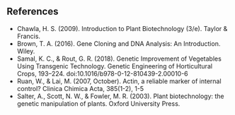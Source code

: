 ## References

- Chawla, H. S. (2009). Introduction to Plant Biotechnology (3/e). Taylor & Francis.
- Brown, T. A. (2016). Gene Cloning and DNA Analysis: An Introduction. Wiley.
- Samal, K. C., & Rout, G. R. (2018). Genetic Improvement of Vegetables Using Transgenic Technology. Genetic Engineering of Horticultural Crops, 193–224. doi:10.1016/b978-0-12-810439-2.00010-6
- Ruan, W., & Lai, M. (2007, October). Actin, a reliable marker of internal control? Clinica Chimica Acta, 385(1-2), 1-5
- Salter, A., Scott, N. W., & Fowler, M. R. (2003). Plant biotechnology: the genetic manipulation of plants. Oxford University Press.
